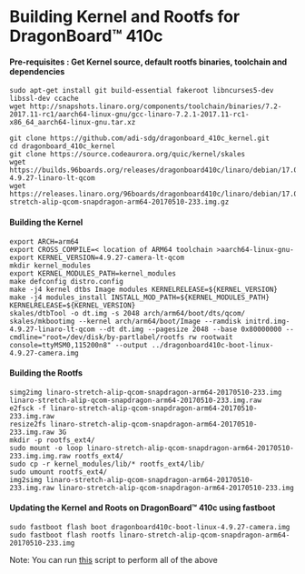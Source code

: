 # Building Kernel and Rootfs for DragonBoard™ 410c

#### Pre-requisites : Get Kernel source, default rootfs binaries, toolchain and dependencies
```
sudo apt-get install git build-essential fakeroot libncurses5-dev libssl-dev ccache
wget http://snapshots.linaro.org/components/toolchain/binaries/7.2-2017.11-rc1/aarch64-linux-gnu/gcc-linaro-7.2.1-2017.11-rc1-x86_64_aarch64-linux-gnu.tar.xz

git clone https://github.com/adi-sdg/dragonboard_410c_kernel.git
cd dragonboard_410c_kernel
git clone https://source.codeaurora.org/quic/kernel/skales
wget https://builds.96boards.org/releases/dragonboard410c/linaro/debian/17.04/initrd.img-4.9.27-linaro-lt-qcom
wget https://releases.linaro.org/96boards/dragonboard410c/linaro/debian/17.04/linaro-stretch-alip-qcom-snapdragon-arm64-20170510-233.img.gz
```

#### Building the Kernel

```
export ARCH=arm64
export CROSS_COMPILE=< location of ARM64 toolchain >aarch64-linux-gnu-
export KERNEL_VERSION=4.9.27-camera-lt-qcom
mkdir kernel_modules
export KERNEL_MODULES_PATH=kernel_modules
make defconfig distro.config
make -j4 kernel dtbs Image modules KERNELRELEASE=${KERNEL_VERSION}
make -j4 modules_install INSTALL_MOD_PATH=${KERNEL_MODULES_PATH} KERNELRELEASE=${KERNEL_VERSION}
skales/dtbTool -o dt.img -s 2048 arch/arm64/boot/dts/qcom/
skales/mkbootimg --kernel arch/arm64/boot/Image --ramdisk initrd.img-4.9.27-linaro-lt-qcom --dt dt.img --pagesize 2048 --base 0x80000000 --cmdline="root=/dev/disk/by-partlabel/rootfs rw rootwait console=ttyMSM0,115200n8" --output ../dragonboard410c-boot-linux-4.9.27-camera.img
```

#### Building the Rootfs

```
simg2img linaro-stretch-alip-qcom-snapdragon-arm64-20170510-233.img linaro-stretch-alip-qcom-snapdragon-arm64-20170510-233.img.raw
e2fsck -f linaro-stretch-alip-qcom-snapdragon-arm64-20170510-233.img.raw
resize2fs linaro-stretch-alip-qcom-snapdragon-arm64-20170510-233.img.raw 3G
mkdir -p rootfs_ext4/
sudo mount -o loop linaro-stretch-alip-qcom-snapdragon-arm64-20170510-233.img.img.raw rootfs_ext4/
sudo cp -r kernel_modules/lib/* rootfs_ext4/lib/
sudo umount rootfs_ext4/
img2simg linaro-stretch-alip-qcom-snapdragon-arm64-20170510-233.img.raw linaro-stretch-alip-qcom-snapdragon-arm64-20170510-233.img
```

#### Updating the Kernel and Roots on DragonBoard™ 410c using fastboot

```
sudo fastboot flash boot dragonboard410c-boot-linux-4.9.27-camera.img
sudo fastboot flash rootfs linaro-stretch-alip-qcom-snapdragon-arm64-20170510-233.img
```

Note: You can run [this](./scripts/host_setup/db410c_first_time.sh) script to perform all of the above

